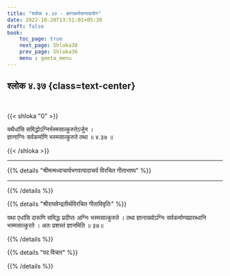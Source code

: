 ```yaml
---
title: "श्लोक ४.३७ - ज्ञानकर्मसन्यसयोग"
date: 2022-10-20T13:51:01+05:30
draft: false
book:
    toc_page: true
    next_page: Shloka38
    prev_page: Shloka36
    menu : geeta_menu
---
```




## श्लोक ४.३७ {class=text-center}

<br/>

{{< shloka  "0"  >}}

यथैधांसि समिद्धोऽग्निर्भस्मसात्कुरुतेऽर्जुन ।   
ज्ञानाग्निः सर्वकर्माणि भस्मसात्कुरुते तथा ॥ ४.३७ ॥

{{< /shloka >}}

---


{{% details "श्रीमत्मध्वाचार्यभगवत्पादाचर्य विरचित  गीताभाष्य" %}}

 --  --

{{% /details %}}



{{% details "श्रीराघवेन्द्रतीर्थविरचित गीताविवृतिः" %}}

यथा एधांसि दारूणि समिद्धः प्रदीप्तः अग्निः भस्मसात्कुरुते । तथा
ज्ञानाख्योऽग्निः सर्वकर्माण्यप्रारब्धानि भस्मसात्कुरते । अतः प्रशस्तं
ज्ञानमिति ॥ ३७॥



{{% /details %}}



{{% details "पद विचार" %}}


{{% /details %}}
